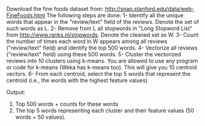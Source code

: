 Download the fine foods dataset from:
http://snap.stanford.edu/data/web-FineFoods.html
The following steps are done:
1- Identify all the unique words that appear in the "review/text"  field of the reviews. Denote
the set of such words as L.
2- Remove from L all stopwords in "Long Stopword List" from http://www.ranks.nl/stopwords.
Denote the cleaned set as W.
3- Count the number of times each word in W appears among all reviews ("review/text" field) and identify the top 500 words.
4- Vectorize all reviews ("review/text" field) using these 500 words.
5- Cluster the vectorized reviews into 10 clusters using k-means. You are allowed to use any
program or code for k-means (Weka has k-means too). This will give you 10 centroid
vectors.
6- From each centroid, select the top 5 words that represent the centroid (i.e., the words with
the highest feature values)

Output:
1. Top 500 words + counts for these words
2. The top 5 words representing each cluster and their feature values (50 words + 50
values).